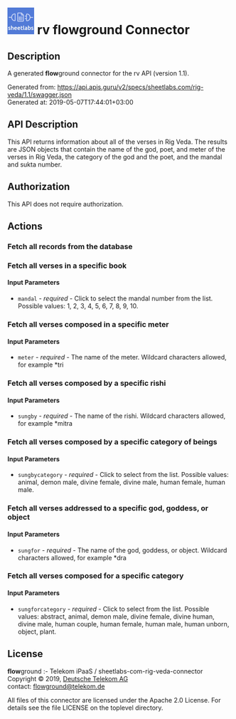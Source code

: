 # ![LOGO](logo.png) rv **flow**ground Connector

## Description

A generated **flow**ground connector for the rv API (version 1.1).

Generated from: https://api.apis.guru/v2/specs/sheetlabs.com/rig-veda/1.1/swagger.json<br/>
Generated at: 2019-05-07T17:44:01+03:00

## API Description

This API returns information about all of the verses in Rig Veda. The results are JSON objects that contain the name of the god, poet, and meter of the verses in Rig Veda, the category of the god and the poet, and the mandal and sukta number.

## Authorization

This API does not require authorization.

## Actions

### Fetch all records from the database

### Fetch all verses in a specific book

#### Input Parameters
* `mandal` - _required_ - Click to select the mandal number from the list.
    Possible values: 1, 2, 3, 4, 5, 6, 7, 8, 9, 10.

### Fetch all verses composed in a specific meter

#### Input Parameters
* `meter` - _required_ - The name of the meter. Wildcard characters allowed, for example *tri

### Fetch all verses composed by a specific rishi

#### Input Parameters
* `sungby` - _required_ - The name of the rishi. Wildcard characters allowed, for example *mitra

### Fetch all verses composed by a specific category of beings

#### Input Parameters
* `sungbycategory` - _required_ - Click to select from the list.
    Possible values: animal, demon male, divine female, divine male, human female, human male.

### Fetch all verses addressed to a specific god, goddess, or object

#### Input Parameters
* `sungfor` - _required_ - The name of the god, goddess, or object. Wildcard characters allowed, for example *dra

### Fetch all verses composed for a specific category

#### Input Parameters
* `sungforcategory` - _required_ - Click to select from the list.
    Possible values: abstract, animal, demon male, divine female, divine human, divine male, human couple, human female, human male, human unborn, object, plant.

## License

**flow**ground :- Telekom iPaaS / sheetlabs-com-rig-veda-connector<br/>
Copyright © 2019, [Deutsche Telekom AG](https://www.telekom.de)<br/>
contact: flowground@telekom.de

All files of this connector are licensed under the Apache 2.0 License. For details
see the file LICENSE on the toplevel directory.
